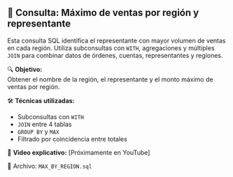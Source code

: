 ## 🧾 Consulta: Máximo de ventas por región y representante

Esta consulta SQL identifica el representante con mayor volumen de ventas en cada región. Utiliza subconsultas con `WITH`, agregaciones y múltiples `JOIN`
para combinar datos de órdenes, cuentas, representantes y regiones.

🔍 **Objetivo:**  
Obtener el nombre de la región, el representante y el monto máximo de ventas por región.

🛠️ **Técnicas utilizadas:**
- Subconsultas con `WITH`
- `JOIN` entre 4 tablas
- `GROUP BY` y `MAX`
- Filtrado por coincidencia entre totales

🎥 **Video explicativo:** [Próximamente en YouTube]

📂 Archivo: `MAX_BY_REGION.sql`
